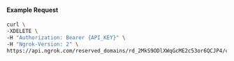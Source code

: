 
#### Example Request
```bash
curl \
-XDELETE \
-H "Authorization: Bearer {API_KEY}" \
-H "Ngrok-Version: 2" \
https://api.ngrok.com/reserved_domains/rd_2MkS9ODlXWqGcME2c53or6QCJP4/certificate
